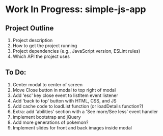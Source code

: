 # Work In Progress: simple-js-app

## Project Outline 
1. Project description
2. How to get the project running
3. Project dependencies (e.g., JavaScript version, ESLint rules)
4. Which API the project uses

## To Do: 
1. Center modal to center of screen
2. Move Close button in modal to top right of modal
3. Add 'esc' key close event to listItem event listener
4. Add 'back to top' button with HTML, CSS, and JS
5. Add cache code to loadList function (or loadDetails function?)
6. Extra: add 'abilities' section with a 'See more/See less' event handler
7. implement bootstrap and jQuery
8. Add more generations of pokemon?
9. Implement slides for front and back images inside modal